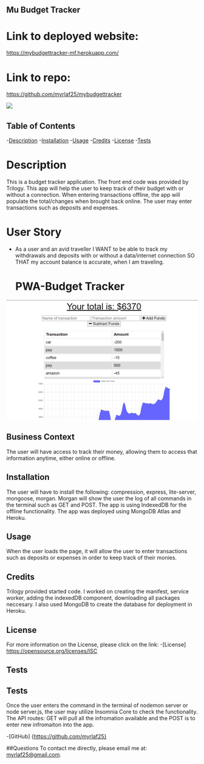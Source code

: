 ## Mu Budget Tracker

# Link to deployed website:
https://mybudgettracker-mf.herokuapp.com/

# Link to repo:
https://github.com/myrlaf25/mybudgettracker

<img src="https://img.shields.io/badge/License-ISC-blue.svg"></img>

## Table of Contents

-[Description](#description)
-[Installation](#installation)
-[Usage](#usage)
-[Credits](#credits)
-[License](#license)
-[Tests](#tests)

# Description
This is a budget tracker application. The front end code was provided by Trilogy. This app will help the user to keep track of their budget with or without a connection. When entering transactions offline, the app will populate the total/changes when brought back online. The user may enter transactions such as deposits and expenses. 

# User Story
* As a user and an avid traveller
I WANT to be able to track my withdrawals and deposits with or without a data/internet connection
SO THAT my account balance is accurate, when I am traveling.
    # PWA-Budget Tracker
<img src='PWA-budgettracker.png' alt='photo holder'></img>

## Business Context
The user will have access to track their money, allowing them to access that information anytime, either online or offline. 

## Installation
The user will have to install the following: compression, express, lite-server, mongoose, morgan. Morgan will show the user the log of all commands in the terminal such as GET and POST. The app is using IndexedDB for the offline functionality. The app was deployed using MongoDB Atlas and Heroku. 

## Usage
When the user loads the page, it will allow the user to enter transactions such as deposits or expenses in order to keep track of their monies. 

## Credits
Trilogy provided started code. I worked on creating the manifest, service worker, adding the indexedDB component, downloading all packages neccesary. I also used MongoDB to create the database for deployment in Heroku. 

## License

For more information on the License, please click on the link: 
-[License] https://opensource.org/licenses/ISC

## Tests
## Tests
Once the user enters the command in the terminal of nodemon server or node server.js, the user may utilize Insomnia Core to check the functionality. The API routes: GET will pull all the infromation available and the POST is to enter new infromaiton into the app. 

-[GitHub] {https://github.com/myrlaf25}

##Questions
To contact me directly, please email me at: myrlaf25@gmail.com.
